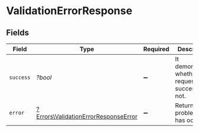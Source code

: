# ValidationErrorResponse


## Fields

| Field                                                                                       | Type                                                                                        | Required                                                                                    | Description                                                                                 | Example                                                                                     |
| ------------------------------------------------------------------------------------------- | ------------------------------------------------------------------------------------------- | ------------------------------------------------------------------------------------------- | ------------------------------------------------------------------------------------------- | ------------------------------------------------------------------------------------------- |
| `success`                                                                                   | *?bool*                                                                                     | :heavy_minus_sign:                                                                          | It demonstrates whether the request is successful or not.                                   | false                                                                                       |
| `error`                                                                                     | [?Errors\ValidationErrorResponseError](../../Models/Errors/ValidationErrorResponseError.md) | :heavy_minus_sign:                                                                          | Returns the problem that has occured                                                        |                                                                                             |